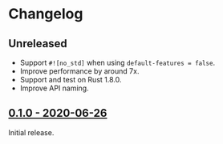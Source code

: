 # Changelog

## Unreleased

- Support `#![no_std]` when using `default-features = false`.
- Improve performance by around 7x.
- Support and test on Rust 1.8.0.
- Improve API naming.

## [0.1.0 - 2020-06-26](https://github.com/jonas-schievink/adler/releases/tag/v0.1.0)

Initial release.
